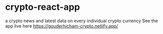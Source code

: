 # crypto-react-app
a crypto news and latest data on every individual crypto currency
See the app live here https://gouderhicham-crypto.netlify.app/
